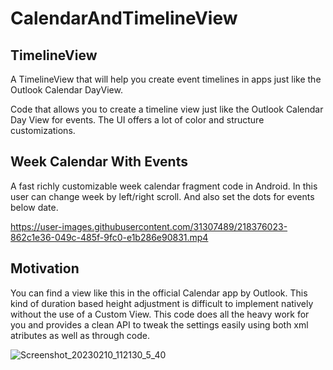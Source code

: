 # CalendarAndTimelineView

## TimelineView

A TimelineView that will help you create event timelines in apps just like the Outlook Calendar DayView.

Code that allows you to create a timeline view just like the Outlook Calendar Day View for events. The UI offers a lot of color and structure customizations.

## Week Calendar With Events

A fast richly customizable week calendar fragment code in Android. In this user can change week by left/right scroll. And also set the dots for events below date.

https://user-images.githubusercontent.com/31307489/218376023-862c1e36-049c-485f-9fc0-e1b286e90831.mp4

## Motivation

You can find a view like this in the official Calendar app by Outlook. This kind of duration based height adjustment is difficult to implement natively without the use of a Custom View. This code does all the heavy work for you and provides a clean API to tweak the settings easily using both xml atributes as well as through code.

![Screenshot_20230210_112130_5_40](https://user-images.githubusercontent.com/31307489/218377485-31576d7e-8621-41c8-8790-f14f1a1b93c9.png)
